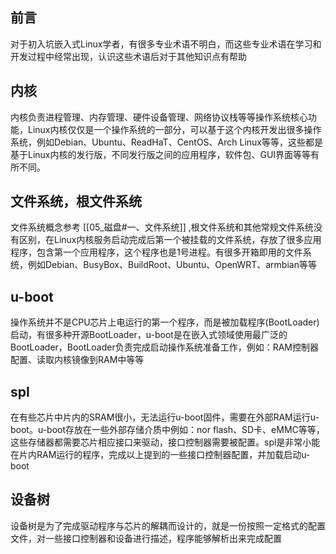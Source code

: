 ## 前言
对于初入坑嵌入式Linux学者，有很多专业术语不明白，而这些专业术语在学习和开发过程中经常出现，认识这些术语后对于其他知识点有帮助

## 内核

内核负责进程管理、内存管理、硬件设备管理、网络协议栈等等操作系统核心功能，Linux内核仅仅是一个操作系统的一部分，可以基于这个内核开发出很多操作系统，例如Debian、Ubuntu、ReadHaT、CentOS、Arch Linux等等，这些都是基于Linux内核的发行版，不同发行版之间的应用程序，软件包、GUI界面等等有所不同。

## 文件系统，根文件系统

文件系统概念参考 [[05_磁盘#一、文件系统]] ,根文件系统和其他常规文件系统没有区别，在Linux内核服务启动完成后第一个被挂载的文件系统，存放了很多应用程序，包含第一个应用程序，这个程序也是1号进程。有很多开箱即用的文件系统，例如Debian、BusyBox、BuildRoot、Ubuntu、OpenWRT、armbian等等

## u-boot
操作系统并不是CPU芯片上电运行的第一个程序，而是被加载程序(BootLoader)启动，有很多种开源BootLoader，u-boot是在嵌入式领域使用最广泛的BootLoader，BootLoader负责完成启动操作系统准备工作，例如：RAM控制器配置、读取内核镜像到RAM中等等

## spl
在有些芯片中片内的SRAM很小，无法运行u-boot固件，需要在外部RAM运行u-boot。u-boot存放在一些外部存储介质中例如：nor flash、SD卡、eMMC等等，这些存储器都需要芯片相应接口来驱动，接口控制器需要被配置。spl是非常小能在片内RAM运行的程序，完成以上提到的一些接口控制器配置，并加载启动u-boot

## 设备树
设备树是为了完成驱动程序与芯片的解耦而设计的，就是一份按照一定格式的配置文件，对一些接口控制器和设备进行描述，程序能够解析出来完成配置



